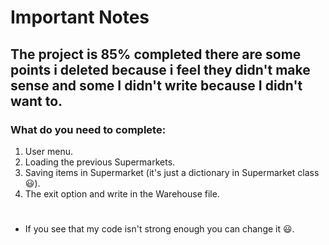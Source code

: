 # Important Notes
## The project is 85% completed there are some points i deleted because i feel they didn't make sense and some I didn't write because I didn't want to.
### What do you need to complete:
1. User menu.
2. Loading the previous Supermarkets.
3. Saving items in Supermarket (it's just a dictionary in Supermarket class 😃).
4. The exit option and write in the Warehouse file.
#
* If you see that my code isn't strong enough you can change it 😃.
